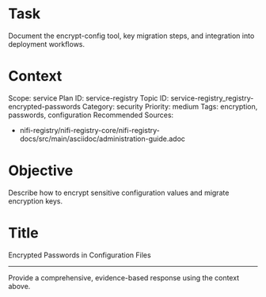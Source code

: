# Task
Document the encrypt-config tool, key migration steps, and integration into deployment workflows.

# Context
Scope: service
Plan ID: service-registry
Topic ID: service-registry_registry-encrypted-passwords
Category: security
Priority: medium
Tags: encryption, passwords, configuration
Recommended Sources:
- nifi-registry/nifi-registry-core/nifi-registry-docs/src/main/asciidoc/administration-guide.adoc

# Objective
Describe how to encrypt sensitive configuration values and migrate encryption keys.

# Title
Encrypted Passwords in Configuration Files

---

Provide a comprehensive, evidence-based response using the context above.
